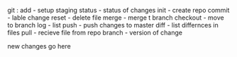 git :
add - setup staging 
status - status of changes
init - create repo
commit - lable change
reset - delete file
merge - merge t branch
checkout - move to branch
log - list 
push - push changes to master
diff - list differnces in files
pull - recieve file from repo
branch - version of change

new changes go here
